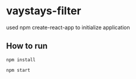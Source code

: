 # vaystays-filter

used npm create-react-app to initialize application

## How to run

`npm install`

`npm start`
